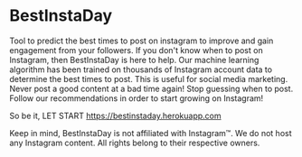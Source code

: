 # BestInstaDay

Tool to predict the best times to post on instagram to improve and gain engagement from your followers. If you don't know when to post on Instagram, then BestInstaDay is here to help. Our machine learning algorithm has been trained on thousands of Instagram account data to determine the best times to post. This is useful for social media marketing.
Never post a good content at a bad time again! Stop guessing when to post. Follow our recommendations in order to start growing on Instagram!

So be it, LET START <a href="https://bestinstaday.herokuapp.com" target="_blank">https://bestinstaday.herokuapp.com</a>

Keep in mind, BestInstaDay is not affiliated with Instagram™. We do not host any Instagram content. All rights belong to their respective owners.
